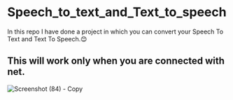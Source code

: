 # Speech_to_text_and_Text_to_speech
In this repo I have done a project in which you can convert your Speech To Text and Text To Speech.😊
## This will work only when you are connected with net.

![Screenshot (84) - Copy](https://user-images.githubusercontent.com/71753065/134531535-b6ad5840-a9cb-412b-a317-bf8ec5fc2dd4.png)
